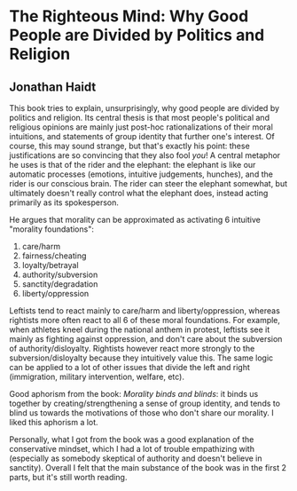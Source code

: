 # The Righteous Mind: Why Good People are Divided by Politics and Religion

## Jonathan Haidt

This book tries to explain, unsurprisingly, why good people are divided by
politics and religion. Its central thesis is that most people's political and
religious opinions are mainly just post-hoc rationalizations of their moral
intuitions, and statements of group identity that further one's interest. Of
course, this may sound strange, but that's exactly his point: these
justifications are so convincing that they also fool _you_! A central metaphor
he uses is that of the rider and the elephant: the elephant is like our
automatic processes (emotions, intuitive judgements, hunches), and the rider is
our conscious brain. The rider can steer the elephant somewhat, but ultimately
doesn't really control what the elephant does, instead acting primarily as its
spokesperson.

He argues that morality can be approximated as activating 6 intuitive "morality foundations":
1. care/harm
2. fairness/cheating
3. loyalty/betrayal
4. authority/subversion
5. sanctity/degradation
6. liberty/oppression

Leftists tend to react mainly to care/harm and liberty/oppression, whereas
rightists more often react to all 6 of these moral foundations. For example,
when athletes kneel during the national anthem in protest, leftists see it
mainly as fighting against oppression, and don't care about the subversion of
authority/disloyalty. Rightists however react more strongly to the
subversion/disloyalty because they intuitively value this. The same logic can
be applied to a lot of other issues that divide the left and right
(immigration, military intervention, welfare, etc).

Good aphorism from the book: *Morality binds and blinds*: it binds us together
by creating/strengthening a sense of group identity, and tends to blind us
towards the motivations of those who don't share our morality. I liked this
aphorism a lot.

Personally, what I got from the book was a good explanation of the conservative
mindset, which I had a lot of trouble empathizing with (especially as somebody
skeptical of authority and doesn't believe in sanctity). Overall I felt that
the main substance of the book was in the first 2 parts, but it's still worth
reading.

